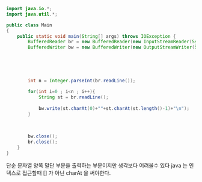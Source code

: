 ```java
import java.io.*;
import java.util.*;

public class Main
{
	public static void main(String[] args) throws IOException {
		BufferedReader br = new BufferedReader(new InputStreamReader(System.in));
		BufferedWriter bw = new BufferedWriter(new OutputStreamWriter(System.out));

		
		
		
		
		int n = Integer.parseInt(br.readLine());
		
		for(int i=0 ; i<n ; i++){
		    String st = br.readLine();
		   
		    bw.write(st.charAt(0)+""+st.charAt(st.length()-1)+"\n");
		}
		
		
    
		bw.close();
		br.close();
	}
}

```
단순 문자열 양쪽 말단 부분을 출력하는 부분이지만 생각보다 어려울수 있다 java 는 인덱스로 접근할때 [] 가 아닌 charAt 을 써야한다.